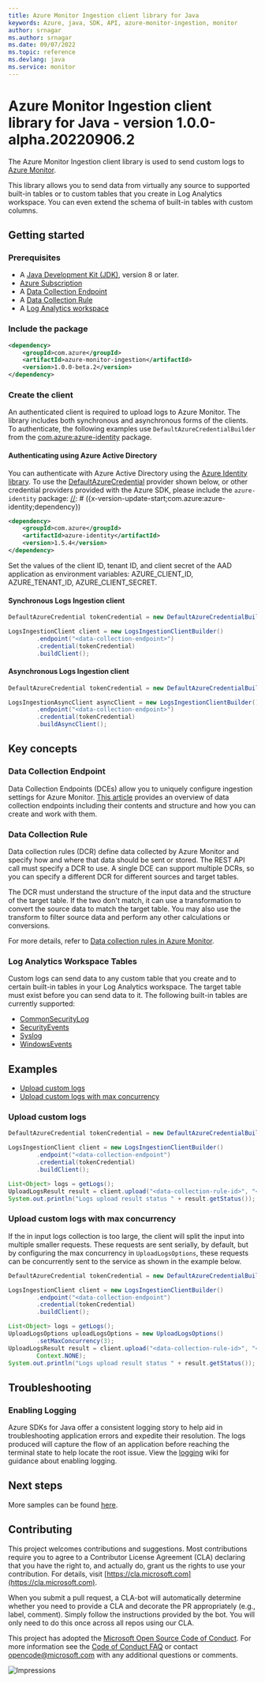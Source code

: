 ```yaml
---
title: Azure Monitor Ingestion client library for Java
keywords: Azure, java, SDK, API, azure-monitor-ingestion, monitor
author: srnagar
ms.author: srnagar
ms.date: 09/07/2022
ms.topic: reference
ms.devlang: java
ms.service: monitor
---
```

# Azure Monitor Ingestion client library for Java - version 1.0.0-alpha.20220906.2 


The Azure Monitor Ingestion client library is used to send custom logs to [Azure Monitor][azure_monitor_overview].

This library allows you to send data from virtually any source to supported built-in tables or to custom tables 
that you create in Log Analytics workspace. You can even extend the schema of built-in tables with custom columns.

## Getting started

### Prerequisites
- A [Java Development Kit (JDK)][jdk_link], version 8 or later.
- [Azure Subscription][azure_subscription]
- A [Data Collection Endpoint][data_collection_endpoint]
- A [Data Collection Rule][data_collection_rule]
- A [Log Analytics workspace][log_analytics_workspace]

### Include the package

[//]: # ({x-version-update-start;com.azure:azure-monitor-ingestion;current})
```xml
<dependency>
    <groupId>com.azure</groupId>
    <artifactId>azure-monitor-ingestion</artifactId>
    <version>1.0.0-beta.2</version>
</dependency>
```
[//]: # ({x-version-update-end})

### Create the client

An authenticated client is required to upload logs to Azure Monitor. The library includes both synchronous and asynchronous forms of the clients. To authenticate, 
the following examples use `DefaultAzureCredentialBuilder` from the [com.azure:azure-identity](https://search.maven.org/artifact/com.azure/azure-identity) package.

#### Authenticating using Azure Active Directory
You can authenticate with Azure Active Directory using the [Azure Identity library][azure_identity].
To use the [DefaultAzureCredential][DefaultAzureCredential] provider shown below, or other credential providers provided with the Azure SDK, please include the `azure-identity` package:
[//]: # ({x-version-update-start;com.azure:azure-identity;dependency})
```xml
<dependency>
    <groupId>com.azure</groupId>
    <artifactId>azure-identity</artifactId>
    <version>1.5.4</version>
</dependency>
```
[//]: # ({x-version-update-end})

Set the values of the client ID, tenant ID, and client secret of the AAD application as environment variables: AZURE_CLIENT_ID, AZURE_TENANT_ID, AZURE_CLIENT_SECRET.

#### Synchronous Logs Ingestion client

```java readme-sample-createLogsIngestionClient
DefaultAzureCredential tokenCredential = new DefaultAzureCredentialBuilder().build();

LogsIngestionClient client = new LogsIngestionClientBuilder()
        .endpoint("<data-collection-endpoint>")
        .credential(tokenCredential)
        .buildClient();
```

#### Asynchronous Logs Ingestion client

```java readme-sample-createLogsIngestionAsyncClient
DefaultAzureCredential tokenCredential = new DefaultAzureCredentialBuilder().build();

LogsIngestionAsyncClient asyncClient = new LogsIngestionClientBuilder()
        .endpoint("<data-collection-endpoint>")
        .credential(tokenCredential)
        .buildAsyncClient();
```
## Key concepts

### Data Collection Endpoint

Data Collection Endpoints (DCEs) allow you to uniquely configure ingestion settings for Azure Monitor. [This 
article][data_collection_endpoint] provides an overview of data collection endpoints including their contents and 
structure and how you can create and work with them.

### Data Collection Rule

Data collection rules (DCR) define data collected by Azure Monitor and specify how and where that data should be sent or
stored. The REST API call must specify a DCR to use. A single DCE can support multiple DCRs, so you can specify a
different DCR for different sources and target tables.

The DCR must understand the structure of the input data and the structure of the target table. If the two don't match,
it can use a transformation to convert the source data to match the target table. You may also use the transform to
filter source data and perform any other calculations or conversions.

For more details, refer to [Data collection rules in Azure Monitor](/azure/azure-monitor/essentials/data-collection-rule-overview).

### Log Analytics Workspace Tables

Custom logs can send data to any custom table that you create and to certain built-in tables in your Log Analytics 
workspace. The target table must exist before you can send data to it. The following built-in tables are currently supported:

- [CommonSecurityLog](/azure/azure-monitor/reference/tables/commonsecuritylog)
- [SecurityEvents](/azure/azure-monitor/reference/tables/securityevent)
- [Syslog](/azure/azure-monitor/reference/tables/syslog)
- [WindowsEvents](/azure/azure-monitor/reference/tables/windowsevent)

## Examples

- [Upload custom logs](#upload-custom-logs)
- [Upload custom logs with max concurrency](#upload-custom-logs-with-max-concurrency)

### Upload custom logs

```java readme-sample-uploadLogs
DefaultAzureCredential tokenCredential = new DefaultAzureCredentialBuilder().build();

LogsIngestionClient client = new LogsIngestionClientBuilder()
        .endpoint("<data-collection-endpoint")
        .credential(tokenCredential)
        .buildClient();

List<Object> logs = getLogs();
UploadLogsResult result = client.upload("<data-collection-rule-id>", "<stream-name>", logs);
System.out.println("Logs upload result status " + result.getStatus());
```

### Upload custom logs with max concurrency

If the in input logs collection is too large, the client will split the input into multiple smaller requests. These 
requests are sent serially, by default, but by configuring the max concurrency in `UploadLogsOptions`, these requests
can be concurrently sent to the service as shown in the example below.

```java readme-sample-uploadLogsWithMaxConcurrency
DefaultAzureCredential tokenCredential = new DefaultAzureCredentialBuilder().build();

LogsIngestionClient client = new LogsIngestionClientBuilder()
        .endpoint("<data-collection-endpoint")
        .credential(tokenCredential)
        .buildClient();

List<Object> logs = getLogs();
UploadLogsOptions uploadLogsOptions = new UploadLogsOptions()
        .setMaxConcurrency(3);
UploadLogsResult result = client.upload("<data-collection-rule-id>", "<stream-name>", logs, uploadLogsOptions,
        Context.NONE);
System.out.println("Logs upload result status " + result.getStatus());
```

## Troubleshooting

### Enabling Logging

Azure SDKs for Java offer a consistent logging story to help aid in troubleshooting application errors and expedite
their resolution. The logs produced will capture the flow of an application before reaching the terminal state to help
locate the root issue. View the [logging][logging] wiki for guidance about enabling logging.

## Next steps
More samples can be found [here][samples].

## Contributing

This project welcomes contributions and suggestions. Most contributions require you to agree to a Contributor License
Agreement (CLA) declaring that you have the right to, and actually do, grant us the rights to use your contribution.
For details, visit [https://cla.microsoft.com](https://cla.microsoft.com).

When you submit a pull request, a CLA-bot will automatically determine whether you need to provide a CLA and decorate the
PR appropriately (e.g., label, comment). Simply follow the instructions provided by the bot. You will only need to do this
once across all repos using our CLA.

This project has adopted the [Microsoft Open Source Code of Conduct](https://opensource.microsoft.com/codeofconduct/).
For more information see the [Code of Conduct FAQ](https://opensource.microsoft.com/codeofconduct/faq/) or contact
[opencode@microsoft.com](mailto:opencode@microsoft.com) with any additional questions or comments.

<!-- LINKS -->
[azure_identity]: https://github.com/Azure/azure-sdk-for-java/tree/main/sdk/identity/azure-identity
[azure_monitor_overview]: /azure/azure-monitor/overview
[azure_subscription]: https://azure.microsoft.com/free
[cla]: https://cla.microsoft.com
[coc]: https://opensource.microsoft.com/codeofconduct/
[coc_faq]: https://opensource.microsoft.com/codeofconduct/faq/
[coc_contact]: mailto:opencode@microsoft.com
[data_collection_endpoint]: //azure/azure-monitor/essentials/data-collection-endpoint-overview
[data_collection_rule]: /azure/azure-monitor/essentials/data-collection-rule-overview
[DefaultAzureCredential]: https://github.com/Azure/azure-sdk-for-java/blob/main/sdk/identity/azure-identity/README.md#defaultazurecredential
[jdk_link]: /java/azure/jdk/?view=azure-java-stable
[log_analytics_workspace]: //azure/azure-monitor/logs/log-analytics-workspace-overview
[logging]: //azure/developer/java/sdk/logging-overview
[samples]: https://github.com/Azure/azure-sdk-for-java/blob/main/sdk/monitor/azure-monitor-ingestion/src/samples/java/com/azure/monitor/ingestion

![Impressions](https://azure-sdk-impressions.azurewebsites.net/api/impressions/azure-sdk-for-java%2Fsdk%2Fmonitor%2Fazure-monitor-ingestion%2FREADME.png)

